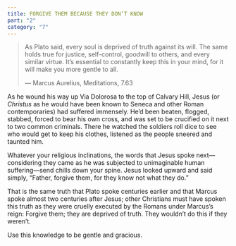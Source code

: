 ```yaml
---
title: FORGIVE THEM BECAUSE THEY DON’T KNOW
part: "2"
category: "7"
---
```


> As Plato said, every soul is deprived of truth against its will. The same holds true for justice, self-control, goodwill to others, and every similar virtue. It’s essential to constantly keep this in your mind, for it will make you more gentle to all.
>
> — Marcus Aurelius, Meditations, 7.63

As he wound his way up Via Dolorosa to the top of Calvary Hill, Jesus (or _Christus_ as he would have been known to Seneca and other Roman contemporaries) had suffered immensely. He’d been beaten, flogged, stabbed, forced to bear his own cross, and was set to be crucified on it next to two common criminals. There he watched the soldiers roll dice to see who would get to keep his clothes, listened as the people sneered and taunted him.

Whatever your religious inclinations, the words that Jesus spoke next—considering they came as he was subjected to unimaginable human suffering—send chills down your spine. Jesus looked upward and said simply, “Father, forgive them, for they know not what they do.”

That is the same truth that Plato spoke centuries earlier and that Marcus spoke almost two centuries after Jesus; other Christians must have spoken this truth as they were cruelly executed by the Romans under Marcus’s reign: Forgive them; they are deprived of truth. They wouldn’t do this if they weren’t.

Use this knowledge to be gentle and gracious.

